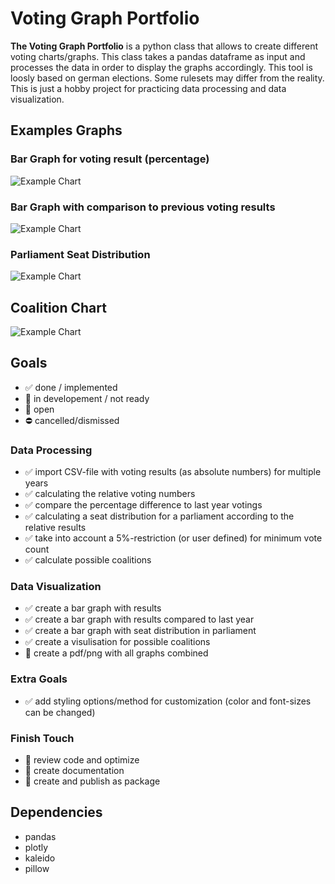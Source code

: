 # Voting Graph Portfolio
**The Voting Graph Portfolio** is a python class that allows to create different voting charts/graphs. This class takes a pandas dataframe as input and processes the data in order to display the graphs accordingly.
This tool is loosly based on german elections. Some rulesets may differ from the reality. This is just a hobby project for practicing data processing and data visualization.

## Examples Graphs
###  Bar Graph for voting result (percentage)
![Example Chart](https://github.com/ricochan/VotingGraphPortfolio/blob/main/output/barResult.png "Example Chart")

### Bar Graph with comparison to previous voting results
![Example Chart](https://github.com/ricochan/VotingGraphPortfolio/blob/main/output/barDifference.png "Example Chart")

### Parliament Seat Distribution
![Example Chart](https://github.com/ricochan/VotingGraphPortfolio/blob/main/output/graphParliament.png "Example Chart")

## Coalition Chart
![Example Chart](https://github.com/ricochan/VotingGraphPortfolio/blob/main/output/graphCoalition.png "Example Chart")

## Goals
* :white_check_mark: done / implemented 
* :large_orange_diamond: in developement / not ready
* :red_circle: open
* :no_entry: cancelled/dismissed

### Data Processing
* :white_check_mark:  import CSV-file with voting results (as absolute numbers) for multiple years
* :white_check_mark:  calculating the relative voting numbers
* :white_check_mark: compare the percentage difference to last year votings
* :white_check_mark:  calculating a seat distribution for a parliament according to the relative results
* :white_check_mark:  take into account a 5%-restriction (or user defined) for minimum vote count 
* :white_check_mark:   calculate possible coalitions 


### Data Visualization
* :white_check_mark:  create a bar graph with results
* :white_check_mark:  create a bar graph with results compared to last year
* :white_check_mark:  create a bar graph with seat distribution in parliament
* :white_check_mark:  create a visulisation for possible coalitions
* :large_orange_diamond:  create a pdf/png with all graphs combined

### Extra Goals
* :white_check_mark:  add styling options/method for customization (color and font-sizes can be changed)

### Finish Touch
* :red_circle: review code and optimize
* :red_circle: create documentation
* :red_circle: create and publish as package


## Dependencies
* pandas
* plotly
* kaleido
* pillow